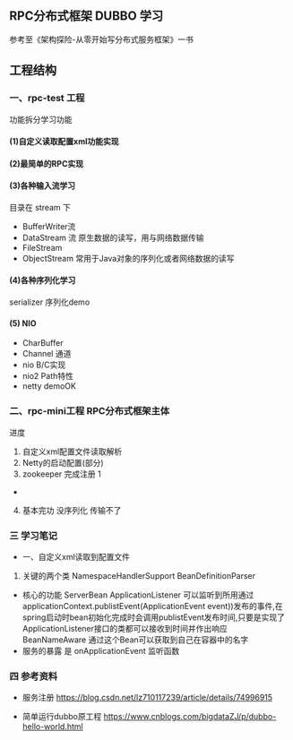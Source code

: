 




## RPC分布式框架 DUBBO 学习



参考至《架构探险-从零开始写分布式服务框架》一书

## 工程结构 
### 一、rpc-test 工程
 
功能拆分学习功能
#### (1)自定义读取配置xml功能实现
#### (2)最简单的RPC实现
#### (3)各种输入流学习
目录在 stream 下
- BufferWriter流
- DataStream 流  原生数据的读写，用与网络数据传输
- FileStream
- ObjectStream 常用于Java对象的序列化或者网络数据的读写

#### (4)各种序列化学习
serializer 序列化demo

#### (5) NIO 
- CharBuffer
- Channel 通道 
- nio B/C实现
- nio2 Path特性
- netty demoOK
### 二、rpc-mini工程 RPC分布式框架主体

进度 
1. 自定义xml配置文件读取解析
2. Netty的启动配置(部分)
3. zookeeper 完成注册 1
+
4. 基本完功 没序列化 传输不了

### 三 学习笔记
- 一、自定义xml读取到配置文件
1. 关键的两个类 NamespaceHandlerSupport BeanDefinitionParser

-  核心的功能 ServerBean
ApplicationListener
可以监听到所用通过applicationContext.publistEvent(ApplicationEvent event))发布的事件,在spring启动时bean初始化完成时会调用publistEvent发布时间,只要是实现了ApplicationListener接口的类都可以接收到时间并作出响应
BeanNameAware 通过这个Bean可以获取到自己在容器中的名字
- 服务的暴露 是 onApplicationEvent 监听函数


### 四 参考资料

- 服务注册 
https://blog.csdn.net/lz710117239/article/details/74996915

- 简单运行dubbo原工程
https://www.cnblogs.com/bigdataZJ/p/dubbo-hello-world.html